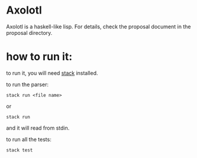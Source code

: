 # Axolotl

Axolotl is a haskell-like lisp. For details, check the proposal document in the proposal directory.

# how to run it:

to run it, you will need [stack](https://docs.haskellstack.org/en/v1.5.0/GUIDE/#downloading-and-installation) installed.

to run the parser:

```
stack run <file name>
```
or 
```
stack run
```
and it will read from stdin.

to run all the tests:
```
stack test
```



